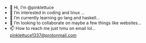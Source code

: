 - 👋 Hi, I’m @pinklettuce
- 👀 I’m interested in coding and linux ...
- 🌱 I’m currently learning go lang and haskell...
- 💞️ I’m looking to collaborate on maybe a few things like websites...
- 📫 How to reach me just hmu on email lol...
pinklettuce1337@protonmail.com
<!---
pinklettuce/pinklettuce is a ✨ special ✨ repository because its `README.md` (this file) appears on your GitHub profile.
You can click the Preview link to take a look at your changes.
--->
